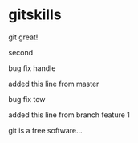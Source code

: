 # gitskills



git great!


second

bug fix handle

added this line from master

bug fix tow


added this line from branch feature 1


git is a free software...

